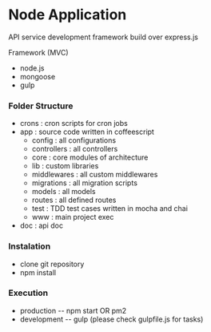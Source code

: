 # Node Application
API service development framework build over express.js

Framework (MVC)
  - node.js
  - mongoose
  - gulp

### Folder Structure
  - crons : cron scripts for cron jobs
  - app : source code written in coffeescript
    - config : all configurations
    - controllers : all controllers
    - core : core modules of architecture
    - lib : custom libraries
    - middlewares : all custom middlewares
    - migrations : all migration scripts
    - models : all models
    - routes : all defined routes
    - test : TDD test cases written in mocha and chai
    - www : main project exec
  - doc : api doc

### Instalation
  - clone git repository
  - npm install
  
### Execution
- production 
  -- npm start OR pm2
- development
-- gulp (please check gulpfile.js for tasks)
